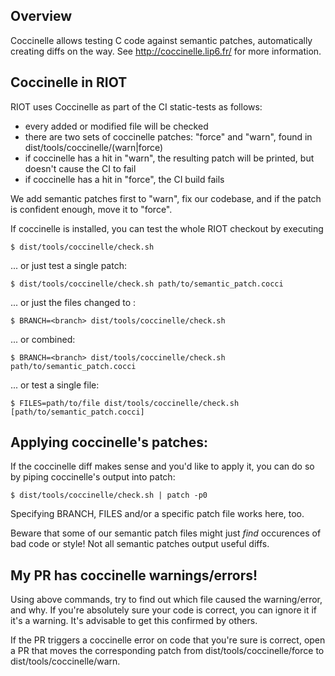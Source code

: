 ## Overview

Coccinelle allows testing C code against semantic patches, automatically
creating diffs on the way. See http://coccinelle.lip6.fr/ for more information.

## Coccinelle in RIOT

RIOT uses Coccinelle as part of the CI static-tests as follows:

- every added or modified file will be checked
- there are two sets of coccinelle patches: "force" and "warn", found in
  dist/tools/coccinelle/(warn|force)
- if coccinelle has a hit in "warn", the resulting patch will be printed, but
  doesn't cause the CI to fail
- if coccinelle has a hit in "force", the CI build fails

We add semantic patches first to "warn", fix our codebase, and if the patch is
confident enough, move it to "force".

If coccinelle is installed, you can test the whole RIOT checkout by executing

    $ dist/tools/coccinelle/check.sh

... or just test a single patch:

    $ dist/tools/coccinelle/check.sh path/to/semantic_patch.cocci

... or just the files changed to <branch>:

    $ BRANCH=<branch> dist/tools/coccinelle/check.sh

... or combined:

    $ BRANCH=<branch> dist/tools/coccinelle/check.sh path/to/semantic_patch.cocci

... or test a single file:

    $ FILES=path/to/file dist/tools/coccinelle/check.sh [path/to/semantic_patch.cocci]

## Applying coccinelle's patches:

If the coccinelle diff makes sense and you'd like to apply it, you can do so by
piping coccinelle's output into patch:

    $ dist/tools/coccinelle/check.sh | patch -p0

Specifying BRANCH, FILES and/or a specific patch file works here, too.

Beware that some of our semantic patch files might just *find* occurences of
bad code or style! Not all semantic patches output useful diffs.

## My PR has coccinelle warnings/errors!

Using above commands, try to find out which file caused the warning/error, and
why.  If you're absolutely sure your code is correct, you can ignore it if it's
a  warning.  It's advisable to get this confirmed by others.

If the PR triggers a coccinelle error on code that you're sure is correct, open
a PR that moves the corresponding patch from dist/tools/coccinelle/force to
dist/tools/coccinelle/warn.
